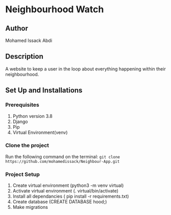 # Neighbourhood Watch

## Author
Mohamed Issack Abdi

## Description
A website to keep a user in the loop about everything happening within their neighbourhood.
## Set Up and Installations

### Prerequisites
1. Python version 3.8
2. Django 
3. Pip
4. Virtual Environment(venv)


### Clone the  project 
Run the following command on the terminal:
`git clone https://github.com/mohamedissack/Neighbour-App.git`


###  Project Setup
1. Create virtual environment (python3 -m venv virtual)
2. Activate virtual environment (. virtual/bin/activate)
3. Install  all dependancies ( pip install -r requirements.txt)
4. Create database (CREATE DATABASE hood;)
5. Make migrations


